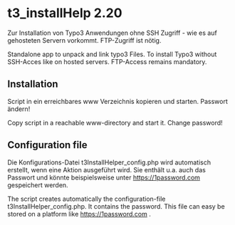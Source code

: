 # t3_installHelp 2.20
Zur Installation von Typo3 Anwendungen ohne SSH Zugriff - wie es auf gehosteten Servern vorkommt. FTP-Zugriff ist nötig.

Standalone app to unpack and link typo3 Files.
To install Typo3 without SSH-Acces like  on hosted servers. FTP-Access remains mandatory.

## Installation
Script in ein erreichbares www Verzeichnis kopieren und starten. Passwort ändern!

Copy script in a reachable www-directory and start it. Change password!

## Configuration file
Die Konfigurations-Datei t3InstallHelper_config.php wird automatisch erstellt, wenn eine Aktion ausgeführt wird. Sie enthält u.a. auch das Passwort und könnte beispielsweise unter https://1password.com gespeichert werden.

The script creates automatically the configuration-file t3InstallHelper_config.php. It contains the password. This file can easy be stored on a platform like https://1password.com .
